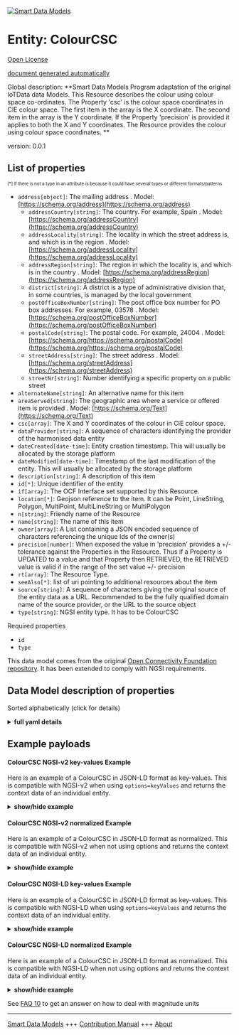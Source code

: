 <!-- 10-Header -->  
[![Smart Data Models](https://smartdatamodels.org/wp-content/uploads/2022/01/SmartDataModels_logo.png "Logo")](https://smartdatamodels.org)  
Entity: ColourCSC  
=================<!-- /10-Header -->  
<!-- 15-License -->  
[Open License](https://github.com/smart-data-models//dataModel.OCF/blob/master/ColourCSC/LICENSE.md)  
[document generated automatically](https://docs.google.com/presentation/d/e/2PACX-1vTs-Ng5dIAwkg91oTTUdt8ua7woBXhPnwavZ0FxgR8BsAI_Ek3C5q97Nd94HS8KhP-r_quD4H0fgyt3/pub?start=false&loop=false&delayms=3000#slide=id.gb715ace035_0_60)  
<!-- /15-License -->  
<!-- 20-Description -->  
Global description: **Smart Data Models Program adaptation of the original IoTData data Models. This Resource describes the colour using colour space co-ordinates. The Property 'csc' is the colour space coordinates in CIE colour space.   The first item in the array is the X coordinate.   The second item in the array is the Y coordinate.   If the Property 'precision' is provided it applies to both the X and Y coordinates. The Resource provides the colour using colour space coordinates. **  
version: 0.0.1  
<!-- /20-Description -->  
<!-- 30-PropertiesList -->  

## List of properties  

<sup><sub>[*] If there is not a type in an attribute is because it could have several types or different formats/patterns</sub></sup>  
- `address[object]`: The mailing address  . Model: [https://schema.org/address](https://schema.org/address)	- `addressCountry[string]`: The country. For example, Spain  . Model: [https://schema.org/addressCountry](https://schema.org/addressCountry)  
	- `addressLocality[string]`: The locality in which the street address is, and which is in the region  . Model: [https://schema.org/addressLocality](https://schema.org/addressLocality)  
	- `addressRegion[string]`: The region in which the locality is, and which is in the country  . Model: [https://schema.org/addressRegion](https://schema.org/addressRegion)  
	- `district[string]`: A district is a type of administrative division that, in some countries, is managed by the local government    
	- `postOfficeBoxNumber[string]`: The post office box number for PO box addresses. For example, 03578  . Model: [https://schema.org/postOfficeBoxNumber](https://schema.org/postOfficeBoxNumber)  
	- `postalCode[string]`: The postal code. For example, 24004  . Model: [https://schema.org/https://schema.org/postalCode](https://schema.org/https://schema.org/postalCode)  
	- `streetAddress[string]`: The street address  . Model: [https://schema.org/streetAddress](https://schema.org/streetAddress)  
	- `streetNr[string]`: Number identifying a specific property on a public street    
- `alternateName[string]`: An alternative name for this item  - `areaServed[string]`: The geographic area where a service or offered item is provided  . Model: [https://schema.org/Text](https://schema.org/Text)- `csc[array]`: The X and Y coordinates of the colour in CIE colour space.  - `dataProvider[string]`: A sequence of characters identifying the provider of the harmonised data entity  - `dateCreated[date-time]`: Entity creation timestamp. This will usually be allocated by the storage platform  - `dateModified[date-time]`: Timestamp of the last modification of the entity. This will usually be allocated by the storage platform  - `description[string]`: A description of this item  - `id[*]`: Unique identifier of the entity  - `if[array]`: The OCF Interface set supported by this Resource.  - `location[*]`: Geojson reference to the item. It can be Point, LineString, Polygon, MultiPoint, MultiLineString or MultiPolygon  - `n[string]`: Friendly name of the Resource  - `name[string]`: The name of this item  - `owner[array]`: A List containing a JSON encoded sequence of characters referencing the unique Ids of the owner(s)  - `precision[number]`: When exposed the value in 'precision' provides a +/- tolerance against the Properties in the Resource. Thus if a Property is UPDATED to a value and that Property then RETRIEVED, the RETRIEVED value is valid if in the range of the set value +/- precision  - `rt[array]`: The Resource Type.  - `seeAlso[*]`: list of uri pointing to additional resources about the item  - `source[string]`: A sequence of characters giving the original source of the entity data as a URL. Recommended to be the fully qualified domain name of the source provider, or the URL to the source object  - `type[string]`: NGSI entity type. It has to be ColourCSC  <!-- /30-PropertiesList -->  
<!-- 35-RequiredProperties -->  
Required properties  
- `id`  - `type`  <!-- /35-RequiredProperties -->  
<!-- 40-RequiredProperties -->  
This data model comes from the original [Open Connectivity Foundation repository](https://github.com/openconnectivityfoundation/IoTDataModels). It has been extended to comply with NGSI requirements.  
<!-- /40-RequiredProperties -->  
<!-- 50-DataModelHeader -->  
## Data Model description of properties  
Sorted alphabetically (click for details)  
<!-- /50-DataModelHeader -->  
<!-- 60-ModelYaml -->  
<details><summary><strong>full yaml details</strong></summary>    
```yaml  
ColourCSC:    
  description: 'Smart Data Models Program adaptation of the original IoTData data Models. This Resource describes the colour using colour space co-ordinates. The Property ''csc'' is the colour space coordinates in CIE colour space.   The first item in the array is the X coordinate.   The second item in the array is the Y coordinate.   If the Property ''precision'' is provided it applies to both the X and Y coordinates. The Resource provides the colour using colour space coordinates. '    
  properties:    
    address:    
      description: The mailing address    
      properties:    
        addressCountry:    
          description: 'The country. For example, Spain'    
          type: string    
          x-ngsi:    
            model: https://schema.org/addressCountry    
            type: Property    
        addressLocality:    
          description: 'The locality in which the street address is, and which is in the region'    
          type: string    
          x-ngsi:    
            model: https://schema.org/addressLocality    
            type: Property    
        addressRegion:    
          description: 'The region in which the locality is, and which is in the country'    
          type: string    
          x-ngsi:    
            model: https://schema.org/addressRegion    
            type: Property    
        district:    
          description: 'A district is a type of administrative division that, in some countries, is managed by the local government'    
          type: string    
          x-ngsi:    
            type: Property    
        postOfficeBoxNumber:    
          description: 'The post office box number for PO box addresses. For example, 03578'    
          type: string    
          x-ngsi:    
            model: https://schema.org/postOfficeBoxNumber    
            type: Property    
        postalCode:    
          description: 'The postal code. For example, 24004'    
          type: string    
          x-ngsi:    
            model: https://schema.org/https://schema.org/postalCode    
            type: Property    
        streetAddress:    
          description: The street address    
          type: string    
          x-ngsi:    
            model: https://schema.org/streetAddress    
            type: Property    
        streetNr:    
          description: Number identifying a specific property on a public street    
          type: string    
          x-ngsi:    
            type: Property    
      type: object    
      x-ngsi:    
        model: https://schema.org/address    
        type: Property    
    alternateName:    
      description: An alternative name for this item    
      type: string    
      x-ngsi:    
        type: Property    
    areaServed:    
      description: The geographic area where a service or offered item is provided    
      type: string    
      x-ngsi:    
        model: https://schema.org/Text    
        type: Property    
    csc:    
      description: The X and Y coordinates of the colour in CIE colour space.    
      items:    
        maximum: 1    
        minimum: 0    
        type: number    
      maxItems: 2    
      minItems: 2    
      type: array    
      x-ngsi:    
        type: Property    
    dataProvider:    
      description: A sequence of characters identifying the provider of the harmonised data entity    
      type: string    
      x-ngsi:    
        type: Property    
    dateCreated:    
      description: Entity creation timestamp. This will usually be allocated by the storage platform    
      format: date-time    
      type: string    
      x-ngsi:    
        type: Property    
    dateModified:    
      description: Timestamp of the last modification of the entity. This will usually be allocated by the storage platform    
      format: date-time    
      type: string    
      x-ngsi:    
        type: Property    
    description:    
      description: A description of this item    
      type: string    
      x-ngsi:    
        type: Property    
    id:    
      anyOf:    
        - description: Identifier format of any NGSI entity    
          maxLength: 256    
          minLength: 1    
          pattern: ^[\w\-\.\{\}\$\+\*\[\]`|~^@!,:\\]+$    
          type: string    
          x-ngsi:    
            type: Property    
        - description: Identifier format of any NGSI entity    
          format: uri    
          type: string    
          x-ngsi:    
            type: Property    
      description: Unique identifier of the entity    
      x-ngsi:    
        type: Property    
    if:    
      description: The OCF Interface set supported by this Resource.    
      items:    
        enum:    
          - oic.if.a    
          - oic.if.baseline    
        type: string    
      minItems: 2    
      readOnly: true    
      type: array    
      uniqueItems: true    
      x-ngsi:    
        type: Property    
    location:    
      description: 'Geojson reference to the item. It can be Point, LineString, Polygon, MultiPoint, MultiLineString or MultiPolygon'    
      oneOf:    
        - description: Geojson reference to the item. Point    
          properties:    
            bbox:    
              items:    
                type: number    
              minItems: 4    
              type: array    
            coordinates:    
              items:    
                type: number    
              minItems: 2    
              type: array    
            type:    
              enum:    
                - Point    
              type: string    
          required:    
            - type    
            - coordinates    
          title: GeoJSON Point    
          type: object    
          x-ngsi:    
            type: GeoProperty    
        - description: Geojson reference to the item. LineString    
          properties:    
            bbox:    
              items:    
                type: number    
              minItems: 4    
              type: array    
            coordinates:    
              items:    
                items:    
                  type: number    
                minItems: 2    
                type: array    
              minItems: 2    
              type: array    
            type:    
              enum:    
                - LineString    
              type: string    
          required:    
            - type    
            - coordinates    
          title: GeoJSON LineString    
          type: object    
          x-ngsi:    
            type: GeoProperty    
        - description: Geojson reference to the item. Polygon    
          properties:    
            bbox:    
              items:    
                type: number    
              minItems: 4    
              type: array    
            coordinates:    
              items:    
                items:    
                  items:    
                    type: number    
                  minItems: 2    
                  type: array    
                minItems: 4    
                type: array    
              type: array    
            type:    
              enum:    
                - Polygon    
              type: string    
          required:    
            - type    
            - coordinates    
          title: GeoJSON Polygon    
          type: object    
          x-ngsi:    
            type: GeoProperty    
        - description: Geojson reference to the item. MultiPoint    
          properties:    
            bbox:    
              items:    
                type: number    
              minItems: 4    
              type: array    
            coordinates:    
              items:    
                items:    
                  type: number    
                minItems: 2    
                type: array    
              type: array    
            type:    
              enum:    
                - MultiPoint    
              type: string    
          required:    
            - type    
            - coordinates    
          title: GeoJSON MultiPoint    
          type: object    
          x-ngsi:    
            type: GeoProperty    
        - description: Geojson reference to the item. MultiLineString    
          properties:    
            bbox:    
              items:    
                type: number    
              minItems: 4    
              type: array    
            coordinates:    
              items:    
                items:    
                  items:    
                    type: number    
                  minItems: 2    
                  type: array    
                minItems: 2    
                type: array    
              type: array    
            type:    
              enum:    
                - MultiLineString    
              type: string    
          required:    
            - type    
            - coordinates    
          title: GeoJSON MultiLineString    
          type: object    
          x-ngsi:    
            type: GeoProperty    
        - description: Geojson reference to the item. MultiLineString    
          properties:    
            bbox:    
              items:    
                type: number    
              minItems: 4    
              type: array    
            coordinates:    
              items:    
                items:    
                  items:    
                    items:    
                      type: number    
                    minItems: 2    
                    type: array    
                  minItems: 4    
                  type: array    
                type: array    
              type: array    
            type:    
              enum:    
                - MultiPolygon    
              type: string    
          required:    
            - type    
            - coordinates    
          title: GeoJSON MultiPolygon    
          type: object    
          x-ngsi:    
            type: GeoProperty    
      x-ngsi:    
        type: GeoProperty    
    n:    
      description: Friendly name of the Resource    
      maxLength: 64    
      readOnly: true    
      type: string    
      x-ngsi:    
        type: Property    
    name:    
      description: The name of this item    
      type: string    
      x-ngsi:    
        type: Property    
    owner:    
      description: A List containing a JSON encoded sequence of characters referencing the unique Ids of the owner(s)    
      items:    
        anyOf:    
          - description: Identifier format of any NGSI entity    
            maxLength: 256    
            minLength: 1    
            pattern: ^[\w\-\.\{\}\$\+\*\[\]`|~^@!,:\\]+$    
            type: string    
            x-ngsi:    
              type: Property    
          - description: Identifier format of any NGSI entity    
            format: uri    
            type: string    
            x-ngsi:    
              type: Property    
        description: Unique identifier of the entity    
        x-ngsi:    
          type: Property    
      type: array    
      x-ngsi:    
        type: Property    
    precision:    
      description: 'When exposed the value in ''precision'' provides a +/- tolerance against the Properties in the Resource. Thus if a Property is UPDATED to a value and that Property then RETRIEVED, the RETRIEVED value is valid if in the range of the set value +/- precision'    
      readOnly: true    
      type: number    
      x-ngsi:    
        type: Property    
    rt:    
      description: The Resource Type.    
      items:    
        enum:    
          - oic.r.colour.csc    
        maxLength: 64    
        type: string    
      minItems: 1    
      readOnly: true    
      type: array    
      uniqueItems: true    
      x-ngsi:    
        type: Property    
    seeAlso:    
      description: list of uri pointing to additional resources about the item    
      oneOf:    
        - items:    
            format: uri    
            type: string    
          minItems: 1    
          type: array    
        - format: uri    
          type: string    
      x-ngsi:    
        type: Property    
    source:    
      description: 'A sequence of characters giving the original source of the entity data as a URL. Recommended to be the fully qualified domain name of the source provider, or the URL to the source object'    
      type: string    
      x-ngsi:    
        type: Property    
    type:    
      description: NGSI entity type. It has to be ColourCSC    
      enum:    
        - ColourCSC    
      type: string    
      x-ngsi:    
        type: Property    
  required:    
    - id    
    - type    
  type: object    
  x-derived-from: https://github.com/OpenInterConnect/IoTDataModels/blob/master/ColourCSCResURI.swagger.json    
  x-disclaimer: 'Redistribution and use in source and binary forms, with or without modification, are permitted  provided that the license conditions are met. Copyleft (c) 2022 Contributors to Smart Data Models Program'    
  x-license-url: https://github.com/smart-data-models/dataModel.OCF/blob/master/ColourCSC/LICENSE.md    
  x-model-schema: https://smart-data-models.github.io/dataModel.IoTDataModels/ColourCSC/schema.json    
  x-model-tags: OCF    
  x-version: 0.0.1    
```  
</details>    
<!-- /60-ModelYaml -->  
<!-- 70-MiddleNotes -->  
<!-- /70-MiddleNotes -->  
<!-- 80-Examples -->  
## Example payloads    
#### ColourCSC NGSI-v2 key-values Example    
Here is an example of a ColourCSC in JSON-LD format as key-values. This is compatible with NGSI-v2 when  using `options=keyValues` and returns the context data of an individual entity.  
<details><summary><strong>show/hide example</strong></summary>    
```json  
{  
    "id": "urn:ngsi-ld:ColourCSC:id:ZBCR:36913254",  
    "dateCreated": "1977-07-31T23:35:46Z",  
    "dateModified": "2021-02-10T09:29:37Z",  
    "source": "Under how many",  
    "name": "War none culture draw eight nation rise.",  
    "alternateName": "Method wear whatever example. Wear work science change n",  
    "description": "Life sense high consumer nearly keep wind. Can else down purpose. Good nature when after.",  
    "dataProvider": "Executive focus really. Simply wall worry call voice.",  
    "owner": [  
        "urn:ngsi-ld:ColourCSC:items:MXSJ:82773762",  
        "urn:ngsi-ld:ColourCSC:items:RQWT:27386818"  
    ],  
    "seeAlso": [  
        "urn:ngsi-ld:ColourCSC:items:KKHC:89261548"  
    ],  
    "location": {  
        "type": "Point",  
        "coordinates": [  
            -14.435297,  
            -92.521246  
        ]  
    },  
    "address": {  
        "streetAddress": "Reach down attorney six central consider among across. Yet per administration other community. Stay a here rate.",  
        "addressLocality": "Speech serious myself appear throughout those. Measure century food card. Southern no full range rate compare.",  
        "addressRegion": "Likely expert before tell apply within. Affect brother less minute eat ever hand. Leader hair example north each early. Decide prog",  
        "addressCountry": "Business plan determine sport work expect. Director fear subject here him way create.",  
        "postalCode": "Executive other debate investment yourself before. Then deal today study.",  
        "postOfficeBoxNumber": "Policy finish unit offer politics feeling during try. Whose southern every girl story sometimes same.",  
        "streetNr": "Control so economy energy movie happy. Station third gun ok bar local morning something. Structure bad safe example se",  
        "district": "Approach off plant. Describe good goal actually image near against child."  
    },  
    "areaServed": "Decade your act strong. Art factor fast employee.",  
    "rt": [  
        "oic.r.colour.csc"  
    ],  
    "csc": [  
        0.5,  
        0.3  
    ],  
    "n": "Hot support west young. Suc",  
    "precision": 18.2,  
    "if": [  
        "oic.if.a",  
        "oic.if.baseline"  
    ],  
    "type": "ColourCSC"  
}  
```  
</details>  
#### ColourCSC NGSI-v2 normalized Example    
Here is an example of a ColourCSC in JSON-LD format as normalized. This is compatible with NGSI-v2 when not using options and returns the context data of an individual entity.  
<details><summary><strong>show/hide example</strong></summary>    
```json  
{  
    "id": "urn:ngsi-ld:ColourCSC:id:ZBCR:36913254",  
    "dateCreated": {  
        "type": "DateTime",  
        "value": "1977-07-31T23:35:46Z"  
    },  
    "dateModified": {  
        "type": "DateTime",  
        "value": "2021-02-10T09:29:37Z"  
    },  
    "source": {  
        "type": "Text",  
        "value": "Under how many"  
    },  
    "name": {  
        "type": "Text",  
        "value": "War none culture draw eight nation rise."  
    },  
    "alternateName": {  
        "type": "Text",  
        "value": "Method wear whatever example. Wear work science change n"  
    },  
    "description": {  
        "type": "Text",  
        "value": "Life sense high consumer nearly keep wind. Can else down purpose. Good nature when after."  
    },  
    "dataProvider": {  
        "type": "Text",  
        "value": "Executive focus really. Simply wall worry call voice."  
    },  
    "owner": {  
        "type": "StructuredValue",  
        "value": [  
            "urn:ngsi-ld:ColourCSC:items:MXSJ:82773762",  
            "urn:ngsi-ld:ColourCSC:items:RQWT:27386818"  
        ]  
    },  
    "seeAlso": {  
        "type": "StructuredValue",  
        "value": [  
            "urn:ngsi-ld:ColourCSC:items:KKHC:89261548"  
        ]  
    },  
    "location": {  
        "type": "geo:json",  
        "value": {  
            "type": "Point",  
            "coordinates": [  
                -14.435297,  
                -92.521246  
            ]  
        }  
    },  
    "address": {  
        "type": "StructuredValue",  
        "value": {  
            "streetAddress": "Reach down attorney six central consider among across. Yet per administration other community. Stay a here rate.",  
            "addressLocality": "Speech serious myself appear throughout those. Measure century food card. Southern no full range rate compare.",  
            "addressRegion": "Likely expert before tell apply within. Affect brother less minute eat ever hand. Leader hair example north each early. Decide prog",  
            "addressCountry": "Business plan determine sport work expect. Director fear subject here him way create.",  
            "postalCode": "Executive other debate investment yourself before. Then deal today study.",  
            "postOfficeBoxNumber": "Policy finish unit offer politics feeling during try. Whose southern every girl story sometimes same.",  
            "streetNr": "Control so economy energy movie happy. Station third gun ok bar local morning something. Structure bad safe example se",  
            "district": "Approach off plant. Describe good goal actually image near against child."  
        }  
    },  
    "areaServed": {  
        "type": "Text",  
        "value": "Decade your act strong. Art factor fast employee."  
    },  
    "rt": {  
        "type": "StructuredValue",  
        "value": [  
            "oic.r.colour.csc"  
        ]  
    },  
    "csc": {  
        "type": "StructuredValue",  
        "value": [  
            0.5,  
            0.3  
        ]  
    },  
    "n": {  
        "type": "Text",  
        "value": "Hot support west young. Suc"  
    },  
    "precision": {  
        "type": "Number",  
        "value": 18.2  
    },  
    "if": {  
        "type": "StructuredValue",  
        "value": [  
            "oic.if.a",  
            "oic.if.baseline"  
        ]  
    },  
    "type": "ColourCSC"  
}  
```  
</details>  
#### ColourCSC NGSI-LD key-values Example    
Here is an example of a ColourCSC in JSON-LD format as key-values. This is compatible with NGSI-LD when  using `options=keyValues` and returns the context data of an individual entity.  
<details><summary><strong>show/hide example</strong></summary>    
```json  
{  
    "id": "urn:ngsi-ld:ColourCSC:id:ZBCR:36913254",  
    "dateCreated": "1977-07-31T23:35:46Z",  
    "dateModified": "2021-02-10T09:29:37Z",  
    "source": "Under how many",  
    "name": "War none culture draw eight nation rise.",  
    "alternateName": "Method wear whatever example. Wear work science change n",  
    "description": "Life sense high consumer nearly keep wind. Can else down purpose. Good nature when after.",  
    "dataProvider": "Executive focus really. Simply wall worry call voice.",  
    "owner": [  
        "urn:ngsi-ld:ColourCSC:items:MXSJ:82773762",  
        "urn:ngsi-ld:ColourCSC:items:RQWT:27386818"  
    ],  
    "seeAlso": [  
        "urn:ngsi-ld:ColourCSC:items:KKHC:89261548"  
    ],  
    "location": {  
        "type": "Point",  
        "coordinates": [  
            -14.435297,  
            -92.521246  
        ]  
    },  
    "address": {  
        "streetAddress": "Reach down attorney six central consider among across. Yet per administration other community. Stay a here rate.",  
        "addressLocality": "Speech serious myself appear throughout those. Measure century food card. Southern no full range rate compare.",  
        "addressRegion": "Likely expert before tell apply within. Affect brother less minute eat ever hand. Leader hair example north each early. Decide prog",  
        "addressCountry": "Business plan determine sport work expect. Director fear subject here him way create.",  
        "postalCode": "Executive other debate investment yourself before. Then deal today study.",  
        "postOfficeBoxNumber": "Policy finish unit offer politics feeling during try. Whose southern every girl story sometimes same.",  
        "streetNr": "Control so economy energy movie happy. Station third gun ok bar local morning something. Structure bad safe example se",  
        "district": "Approach off plant. Describe good goal actually image near against child."  
    },  
    "areaServed": "Decade your act strong. Art factor fast employee.",  
    "rt": [  
        "oic.r.colour.csc"  
    ],  
    "csc": [  
        0.5,  
        0.3  
    ],  
    "n": "Hot support west young. Suc",  
    "precision": 18.2,  
    "if": [  
        "oic.if.a",  
        "oic.if.baseline"  
    ],  
    "type": "ColourCSC",  
    "@context": [  
        "https://smartdatamodels.org/context.jsonld"  
    ]  
}  
```  
</details>  
#### ColourCSC NGSI-LD normalized Example    
Here is an example of a ColourCSC in JSON-LD format as normalized. This is compatible with NGSI-LD when not using options and returns the context data of an individual entity.  
<details><summary><strong>show/hide example</strong></summary>    
```json  
{  
    "id": "urn:ngsi-ld:ColourCSC:id:ZBCR:36913254",  
    "dateCreated": {  
        "type": "Property",  
        "value": {  
            "@type": "DateTime",  
            "@value": "1977-07-31T23:35:46Z"  
        }  
    },  
    "dateModified": {  
        "type": "Property",  
        "value": {  
            "@type": "DateTime",  
            "@value": "2021-02-10T09:29:37Z"  
        }  
    },  
    "source": {  
        "type": "Property",  
        "value": "Under how many"  
    },  
    "name": {  
        "type": "Property",  
        "value": "War none culture draw eight nation rise."  
    },  
    "alternateName": {  
        "type": "Property",  
        "value": "Method wear whatever example. Wear work science change n"  
    },  
    "description": {  
        "type": "Property",  
        "value": "Life sense high consumer nearly keep wind. Can else down purpose. Good nature when after."  
    },  
    "dataProvider": {  
        "type": "Property",  
        "value": "Executive focus really. Simply wall worry call voice."  
    },  
    "owner": {  
        "type": "Property",  
        "value": [  
            "urn:ngsi-ld:ColourCSC:items:MXSJ:82773762",  
            "urn:ngsi-ld:ColourCSC:items:RQWT:27386818"  
        ]  
    },  
    "seeAlso": {  
        "type": "Property",  
        "value": [  
            "urn:ngsi-ld:ColourCSC:items:KKHC:89261548"  
        ]  
    },  
    "location": {  
        "type": "GeoProperty",  
        "value": {  
            "type": "Point",  
            "coordinates": [  
                -14.435297,  
                -92.521246  
            ]  
        }  
    },  
    "address": {  
        "type": "Property",  
        "value": {  
            "streetAddress": "Reach down attorney six central consider among across. Yet per administration other community. Stay a here rate.",  
            "addressLocality": "Speech serious myself appear throughout those. Measure century food card. Southern no full range rate compare.",  
            "addressRegion": "Likely expert before tell apply within. Affect brother less minute eat ever hand. Leader hair example north each early. Decide prog",  
            "addressCountry": "Business plan determine sport work expect. Director fear subject here him way create.",  
            "postalCode": "Executive other debate investment yourself before. Then deal today study.",  
            "postOfficeBoxNumber": "Policy finish unit offer politics feeling during try. Whose southern every girl story sometimes same.",  
            "streetNr": "Control so economy energy movie happy. Station third gun ok bar local morning something. Structure bad safe example se",  
            "district": "Approach off plant. Describe good goal actually image near against child."  
        }  
    },  
    "areaServed": {  
        "type": "Property",  
        "value": "Decade your act strong. Art factor fast employee."  
    },  
    "rt": {  
        "type": "Property",  
        "value": [  
            "oic.r.colour.csc"  
        ]  
    },  
    "csc": {  
        "type": "Property",  
        "value": [  
            0.5,  
            0.3  
        ]  
    },  
    "n": {  
        "type": "Property",  
        "value": "Hot support west young. Suc"  
    },  
    "precision": {  
        "type": "Property",  
        "value": 18.2  
    },  
    "if": {  
        "type": "Property",  
        "value": [  
            "oic.if.a",  
            "oic.if.baseline"  
        ]  
    },  
    "type": "ColourCSC",  
    "@context": [  
        "https://smartdatamodels.org/context.jsonld"  
    ]  
}  
```  
</details><!-- /80-Examples -->  
<!-- 90-FooterNotes -->  
<!-- /90-FooterNotes -->  
<!-- 95-Units -->  
See [FAQ 10](https://smartdatamodels.org/index.php/faqs/) to get an answer on how to deal with magnitude units  
<!-- /95-Units -->  
<!-- 97-LastFooter -->  
---  
[Smart Data Models](https://smartdatamodels.org) +++ [Contribution Manual](https://bit.ly/contribution_manual) +++ [About](https://bit.ly/Introduction_SDM)<!-- /97-LastFooter -->  
